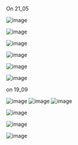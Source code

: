 

On 21_05 

![image](https://github.com/user-attachments/assets/7295fc5d-1f95-4ee7-be40-b6f5b5fad40d)


![image](https://github.com/user-attachments/assets/b41f352b-f8ed-40ca-89d0-5e8c08778f36)


![image](https://github.com/user-attachments/assets/8101bbd7-e136-4614-89ae-c33b8604b3e2)

![image](https://github.com/user-attachments/assets/2f754bf0-779f-4b30-bba7-caee09f6b7f3)

![image](https://github.com/user-attachments/assets/bd08c2a4-9e2d-43e8-bb2f-9231ffec1ff5)


![image](https://github.com/user-attachments/assets/09a08e16-9cbc-4e3f-816a-1d1bd2da2c9d)







on 19_09 



![image](https://github.com/user-attachments/assets/72e02f3d-4066-4119-af34-9fa89cf8608c)
![image](https://github.com/user-attachments/assets/de582795-a986-468d-a2e6-33708971045b)
![image](https://github.com/user-attachments/assets/918d3805-e609-4f9d-a82e-b011e5731384)


![image](https://github.com/user-attachments/assets/abc5d135-0cbe-4a69-b946-7eabd2c3efad)



![image](https://github.com/user-attachments/assets/e4b3a386-b8dd-4c0a-8e96-da9daa72f6bc)

![image](https://github.com/user-attachments/assets/000a5f67-55ec-4b0d-a652-0a7fd886213c)

